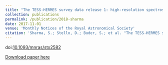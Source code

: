 ```yaml
---
title: "The TESS-HERMES survey data release 1: high-resolution spectroscopy of the TESS southern continuous viewing zone"
collection: publications
permalink: /publication/2018-sharma
date: 2017-11-01
venue: 'Monthly Notices of the Royal Astronomical Society'
citation: 'Sharma, S.; Stello, D.; Buder, S.; et al. "The TESS-HERMES survey data release 1: high-resolution spectroscopy of the TESS southern continuous viewing zone", 2018, MNRAS, 473, 2004'
---
```


doi:[10.1093/mnras/stx2582](https://arxiv.org/ct?url=https%3A%2F%2Fdx.doi.org%2F10.1093%2Fmnras%2Fstx2582&v=dd1ee76e)

[Download paper here](https://arxiv.org/pdf/1707.05753)
